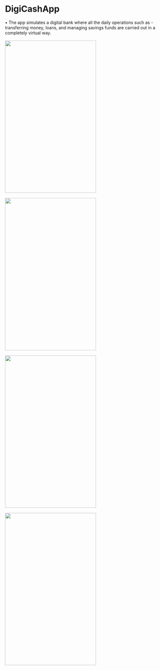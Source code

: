 # DigiCashApp

•	The app simulates a digital bank where all the daily operations such as - transferring money, loans, and managing savings funds are carried out in a completely virtual way.
<br> <br>
<img src="https://user-images.githubusercontent.com/68897349/158043690-de5ebaf5-4da7-4671-b0e3-aadbc8bac3c9.png" width="300" height="500" /> <br> <br>
<img src="https://user-images.githubusercontent.com/68897349/158043694-833b029e-d76d-4d47-bd31-7daa9e5006c6.png" width="300" height="500" /> <br> <br>
<img src="https://user-images.githubusercontent.com/68897349/158043696-270bd111-65ff-46c9-86c6-822b1256d50d.png" width="300" height="500" /> <br> <br>
<img src="https://user-images.githubusercontent.com/68897349/158043697-9ca56e18-f70b-4365-8c48-fc9cb18b33aa.png" width="300" height="500" />
